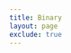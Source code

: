 ```yaml
---
title: Binary
layout: page
exclude: true
---
```




<!--stackedit_data:
eyJoaXN0b3J5IjpbLTEyNTQ2NDI5MzhdfQ==
-->